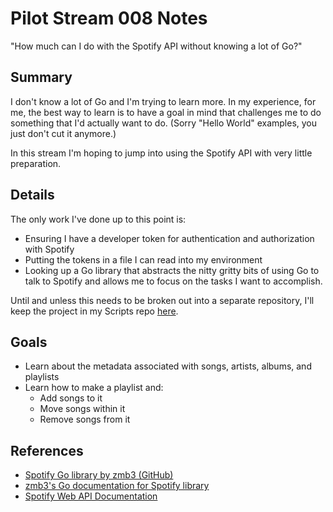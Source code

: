 # Pilot Stream 008 Notes

"How much can I do with the Spotify API without knowing a lot of Go?"

## Summary

I don't know a lot of Go and I'm trying to learn more. In my experience, for me, the best way to learn is to have a goal in mind that challenges me to do something that I'd actually want to do. (Sorry "Hello World" examples, you just don't cut it anymore.)

In this stream I'm hoping to jump into using the Spotify API with very little preparation.

## Details

The only work I've done up to this point is:

* Ensuring I have a developer token for authentication and authorization with Spotify
* Putting the tokens in a file I can read into my environment
* Looking up a Go library that abstracts the nitty gritty bits of using Go to talk to Spotify and allows me to focus on the tasks I want to accomplish.

Until and unless this needs to be broken out into a separate repository, I'll keep the project in my Scripts repo [here](https://github.com/conflabermits/Scripts/tree/main/golang/spotify_api_tester).

## Goals

* Learn about the metadata associated with songs, artists, albums, and playlists
* Learn how to make a playlist and:
  * Add songs to it
  * Move songs within it
  * Remove songs from it

## References

* [Spotify Go library by zmb3 (GitHub)](https://github.com/zmb3/spotify)
* [zmb3's Go documentation for Spotify library](https://pkg.go.dev/github.com/zmb3/spotify)
* [Spotify Web API Documentation](https://developer.spotify.com/documentation/web-api/)
